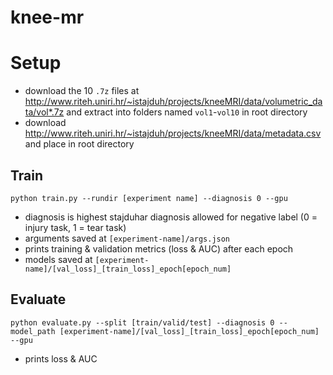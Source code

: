 # knee-mr

# Setup

- download the 10 `.7z` files at http://www.riteh.uniri.hr/~istajduh/projects/kneeMRI/data/volumetric_data/vol*.7z and extract into folders named `vol1`-`vol10` in root directory
- download http://www.riteh.uniri.hr/~istajduh/projects/kneeMRI/data/metadata.csv and place in root directory

## Train

`python train.py --rundir [experiment name] --diagnosis 0 --gpu`

- diagnosis is highest stajduhar diagnosis allowed for negative label (0 = injury task, 1 = tear task)
- arguments saved at `[experiment-name]/args.json`
- prints training & validation metrics (loss & AUC) after each epoch
- models saved at `[experiment-name]/[val_loss]_[train_loss]_epoch[epoch_num]`

## Evaluate

`python evaluate.py --split [train/valid/test] --diagnosis 0 --model_path [experiment-name]/[val_loss]_[train_loss]_epoch[epoch_num] --gpu`

- prints loss & AUC
